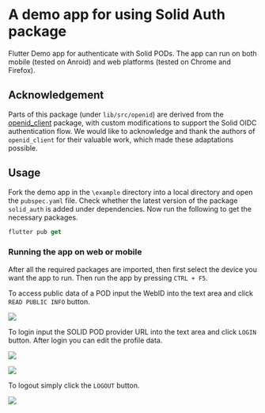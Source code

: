 # A demo app for using Solid Auth package

Flutter Demo app for authenticate with Solid PODs. The app can run on
both mobile (tested on Anroid) and web platforms (tested on Chrome and
Firefox).

<!-- **Flutter packages used in the app:**

- json_annotation
- uni_links: ^0.5.1
- url_launcher: ^6.0.10
- flutter_appauth: ^1.1.0
- webview_flutter: ^2.0.12
- jwt_decoder: ^2.0.1
- intl: ^0.17.0
- jaguar_jwt: ^3.0.0
- fast_rsa: ^3.0.3
- shared_preferences: ^2.0.8
- flutter_secure_storage: ^4.2.1
- dart_jsonwebtoken: ^2.3.2
- uuid: ^3.0.4
- openidconnect_platform_interface: ^1.0.3 -->

## Acknowledgement

Parts of this package (under `lib/src/openid`) are derived from the
[openid_client](https://pub.dev/packages/openid_client) package, with
custom modifications to support the Solid OIDC authentication flow. We
would like to acknowledge and thank the authors of `openid_client` for
their valuable work, which made these adaptations possible.

## Usage

Fork the demo app in the `\example` directory into a local directory
and open the `pubspec.yaml` file. Check whether the latest version of
the package `solid_auth` is added under dependencies. Now run the
following to get the necessary packages.

```dart
flutter pub get
```


### Running the app on web or mobile

After all the required packages are imported, then first select the
device you want the app to run. Then run the app by pressing `CTRL +
F5`.

To access public data of a POD input the WebID into the text area and
click `READ PUBLIC INFO` button.

![](assets/images/public_data.gif")

To login input the SOLID POD provider URL into the text area and click
`LOGIN` button. After login you can edit the profile data.

![](assets/images/login.gif)

![](assets/images/edit_data.gif)

To logout simply click the `LOGOUT` button.

![](assets/images/logout.gif)
